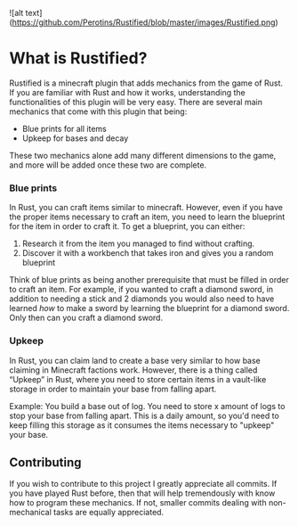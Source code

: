 ![alt text] (https://github.com/Perotins/Rustified/blob/master/images/Rustified.png)

# What is Rustified?
Rustified is a minecraft plugin that adds mechanics from the game of Rust. If you are familiar with Rust and how it works, understanding the functionalities of this
plugin will be very easy. There are several main mechanics that come with this plugin that being:

- Blue prints for all items
- Upkeep for bases and decay


These two mechanics alone add many different dimensions to the game, and more will be added once these two are complete.

### Blue prints
In Rust, you can craft items similar to minecraft. However, even if you have the proper items necessary to craft an item, you need to learn the blueprint for the item in order to craft it. To get a blueprint, you can either:

1. Research it from the item you managed to find without crafting.
2. Discover it with a workbench that takes iron and gives you a random blueprint

Think of blue prints as being another prerequisite that must be filled in order to craft an item. For example, if you wanted to craft a diamond sword, in addition to needing a stick and 2 diamonds you would also need to have learned *how* to make a sword by learning the blueprint for a diamond sword. Only then can you craft a diamond sword.

### Upkeep

In Rust, you can claim land to create a base very similar to how base claiming in Minecraft factions work. However, there is a thing called “Upkeep” in Rust, where you need to store certain items in a vault-like storage in order to maintain your base from falling apart.

Example: You build a base out of log. You need to store x amount of logs to stop your base from falling apart. This is a daily amount, so you'd need to keep filling this storage as it consumes the items necessary to "upkeep" your base.


## Contributing
If you wish to contribute to this project I greatly appreciate all commits. If you have played Rust before, then that will help tremendously with know how to program these mechanics. If not, smaller commits dealing with non-mechanical tasks are equally appreciated.